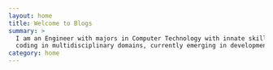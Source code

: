 ```yaml
---
layout: home
title: Welcome to Blogs
summary: >
  I am an Engineer with majors in Computer Technology with innate skills of
  coding in multidisciplinary domains, currently emerging in development in web.
category: home
---
```


